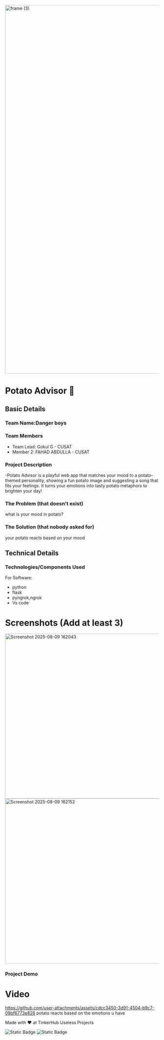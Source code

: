 <img width="3188" height="1202" alt="frame (3)" src="https://github.com/user-attachments/assets/517ad8e9-ad22-457d-9538-a9e62d137cd7" />


# Potato Advisor 🎯


## Basic Details
### Team Name:Danger boys


### Team Members
- Team Lead: Gokul G - CUSAT
- Member 2: FAHAD ABDULLA - CUSAT

### Project Description
-Potato Advisor is a playful web app that matches your mood to a potato-themed personality, showing a fun potato image and suggesting a song that fits your feelings. It turns your emotions into tasty potato metaphors to brighten your day!


### The Problem (that doesn't exist)
what is your mood in potato?

### The Solution (that nobody asked for)
your potato reacts based on your mood

## Technical Details
### Technologies/Components Used
For Software:
- python
- flask
- pyngrok,ngrok
- Vs code
  
# Screenshots (Add at least 3)
<img width="959" height="538" alt="Screenshot 2025-08-09 162043" src="https://github.com/user-attachments/assets/e655af3d-f3a3-4c61-9919-c8a3a4695cbf" />
<img width="959" height="539" alt="Screenshot 2025-08-09 162152" src="https://github.com/user-attachments/assets/e77cef7d-ba43-4df1-bbeb-b4a93e30a971" />


### Project Demo
# Video
https://github.com/user-attachments/assets/cdcc3450-3d91-4504-b9c7-09bf6773e826
potato reacts based on the emotions u have

Made with ❤️ at TinkerHub Useless Projects 

![Static Badge](https://img.shields.io/badge/TinkerHub-24?color=%23000000&link=https%3A%2F%2Fwww.tinkerhub.org%2F)
![Static Badge](https://img.shields.io/badge/UselessProjects--25-25?link=https%3A%2F%2Fwww.tinkerhub.org%2Fevents%2FQ2Q1TQKX6Q%2FUseless%2520Projects)





